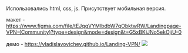 Использовались html, css, js.
Присутствует мобильная версия.


макет - https://www.figma.com/file/tEJqgVYMlbdbW7qObktwRW/Landingpage-VPN-(Community)?type=design&mode=design&t=G5xBKiJNo5ekOjiU-0

демо - https://vladislavovichev.github.io/Landing-VPN/
![]([layout.png](https://github.com/Vladislavovichev/Landing-VPN/blob/main/Layout.png)https://github.com/Vladislavovichev/Landing-VPN/blob/main/Layout.png?raw=true)
